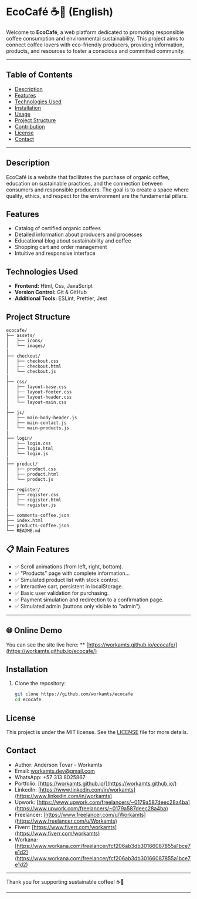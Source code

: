 # EcoCafé ☕️🌱 (English)

Welcome to **EcoCafé**, a web platform dedicated to promoting responsible coffee consumption and environmental sustainability. This project aims to connect coffee lovers with eco-friendly producers, providing information, products, and resources to foster a conscious and committed community.

---

## Table of Contents

- [Description](#description)
- [Features](#features)
- [Technologies Used](#technologies-used)
- [Installation](#installation)
- [Usage](#usage)
- [Project Structure](#project-structure)
- [Contribution](#contribution)
- [License](#license)
- [Contact](#contact)

---

## Description

EcoCafé is a website that facilitates the purchase of organic coffee, education on sustainable practices, and the connection between consumers and responsible producers. The goal is to create a space where quality, ethics, and respect for the environment are the fundamental pillars.

## Features

- Catalog of certified organic coffees
- Detailed information about producers and processes
- Educational blog about sustainability and coffee
- Shopping cart and order management
- Intuitive and responsive interface

## Technologies Used

- **Frontend:** Html, Css, JavaScript
- **Version Control:** Git & GitHub
- **Additional Tools:** ESLint, Prettier, Jest

## Project Structure

```
ecocafe/
├── assets/
│   ├── icons/
│   └── images/
|
├── checkout/
│   ├── checkout.css
│   ├── checkout.html
│   └── checkout.js
|
├── css/
│   ├── layout-base.css
│   ├── layout-footer.css
│   ├── layout-header.css
│   └── layout-main.css
|
├── js/
│   ├── main-body-header.js
│   ├── main-contact.js
│   └── main-products.js
|
├── login/
│   ├── login.css
│   ├── login.html
│   └── login.js
|
├── product/
│   ├── product.css
│   ├── product.html
│   └── product.js
|
├── register/
│   ├── register.css
│   ├── register.html
│   └── register.js
|
├── comments-coffee.json
├── index.html
├── products-coffee.json
└── README.md
```

## 📋 Main Features

- ✅ Scroll animations (from left, right, bottom).
- ✅ "Products" page with complete information...
- ✅ Simulated product list with stock control.
- ✅ Interactive cart, persistent in localStorage.
- ✅ Basic user validation for purchasing.
- ✅ Payment simulation and redirection to a confirmation page.
- ✅ Simulated admin (buttons only visible to "admin").

---

## 🌐 Online Demo

You can see the site live here:
\*\* [https://workamts.github.io/ecocafe/](https://workamts.github.io/ecocafe/)

## Installation

1. Clone the repository:
   ```bash
   git clone https://github.com/workamts/ecocafe
   cd ecocafe
   ```

## License

This project is under the MIT license. See the [LICENSE](LICENSE) file for more details.

## Contact

- Author: Anderson Tovar - Workamts
- Email: workamts.dev@gmail.com
- WhatsApp: +57 313 8025867
- Portfolio: [https://workamts.github.io/](https://workamts.github.io/)
- LinkedIn: [https://www.linkedin.com/in/workamts](https://www.linkedin.com/in/workamts)
- Upwork: [https://www.upwork.com/freelancers/~0179a587deec28a4ba](https://www.upwork.com/freelancers/~0179a587deec28a4ba)
- Freelancer: [https://www.freelancer.com/u/Workamts](https://www.freelancer.com/u/Workamts)
- Fiverr: [https://www.fiverr.com/workamts](https://www.fiverr.com/workamts)
- Workana: [https://www.workana.com/freelancer/fcf206ab3db30166087855a1bce7e1d2](https://www.workana.com/freelancer/fcf206ab3db30166087855a1bce7e1d2)

---

Thank you for supporting sustainable coffee! ☕️🌱

---
